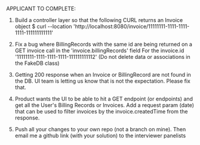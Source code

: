 APPLICANT TO COMPLETE:

1. Build a controller layer so that the following CURL returns an Invoice object $ curl --location 'http://localhost:8080/invoice/11111111-1111-1111-1111-111111111111'

2. Fix a bug where BillingRecords with the same id are being returned on a GET invoice call in the 'invoice.billingRecords' field For the invoice.id '11111111-1111-1111-1111-111111111112' (Do not delete data or associations in the FakeDB class)

3. Getting 200 response when an Invoice or BillingRecord are not found in the DB. UI team is letting us know that is not the expectation. Please fix that.

4. Product wants the UI to be able to hit a GET endpoint (or endpoints) and get all the User's Billing Records or Invoices. Add a request param (date) that can be used to filter invoices by the invoice.createdTime from the response.

5. Push all your changes to your own repo (not a branch on mine). Then email me a github link (with your solution) to the interviewer panelists

